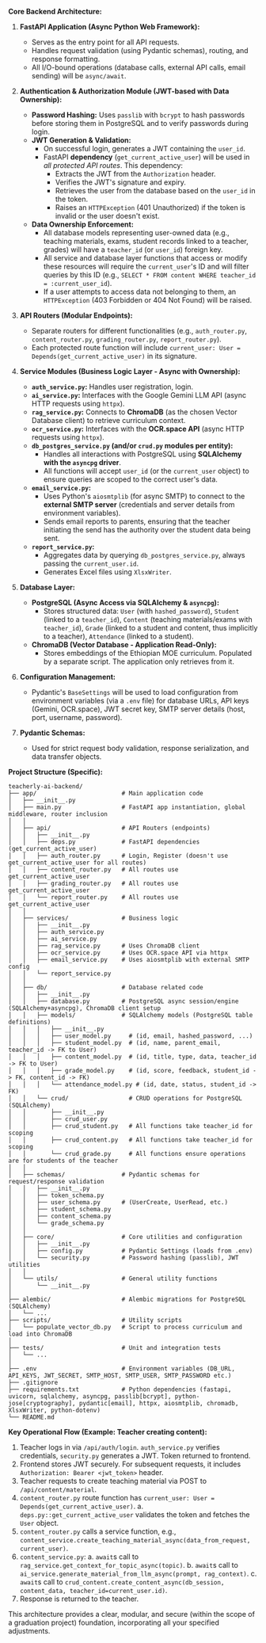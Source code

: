 **Core Backend Architecture:**

1.  **FastAPI Application (Async Python Web Framework):**
    *   Serves as the entry point for all API requests.
    *   Handles request validation (using Pydantic schemas), routing, and response formatting.
    *   All I/O-bound operations (database calls, external API calls, email sending) will be `async/await`.

2.  **Authentication & Authorization Module (JWT-based with Data Ownership):**
    *   **Password Hashing:** Uses `passlib` with `bcrypt` to hash passwords before storing them in PostgreSQL and to verify passwords during login.
    *   **JWT Generation & Validation:**
        *   On successful login, generates a JWT containing the `user_id`.
        *   FastAPI **dependency** (`get_current_active_user`) will be used in *all protected API routes*. This dependency:
            *   Extracts the JWT from the `Authorization` header.
            *   Verifies the JWT's signature and expiry.
            *   Retrieves the user from the database based on the `user_id` in the token.
            *   Raises an `HTTPException` (401 Unauthorized) if the token is invalid or the user doesn't exist.
    *   **Data Ownership Enforcement:**
        *   All database models representing user-owned data (e.g., teaching materials, exams, student records linked to a teacher, grades) will have a `teacher_id` (or `user_id`) foreign key.
        *   All service and database layer functions that access or modify these resources will require the `current_user`'s ID and will filter queries by this ID (e.g., `SELECT * FROM content WHERE teacher_id = :current_user_id`).
        *   If a user attempts to access data not belonging to them, an `HTTPException` (403 Forbidden or 404 Not Found) will be raised.

3.  **API Routers (Modular Endpoints):**
    *   Separate routers for different functionalities (e.g., `auth_router.py`, `content_router.py`, `grading_router.py`, `report_router.py`).
    *   Each protected route function will include `current_user: User = Depends(get_current_active_user)` in its signature.

4.  **Service Modules (Business Logic Layer - Async with Ownership):**
    *   **`auth_service.py`:** Handles user registration, login.
    *   **`ai_service.py`:** Interfaces with the Google Gemini LLM API (async HTTP requests using `httpx`).
    *   **`rag_service.py`:** Connects to **ChromaDB** (as the chosen Vector Database client) to retrieve curriculum context.
    *   **`ocr_service.py`:** Interfaces with the **OCR.space API** (async HTTP requests using `httpx`).
    *   **`db_postgres_service.py` (and/or `crud.py` modules per entity):**
        *   Handles all interactions with PostgreSQL using **SQLAlchemy with the `asyncpg` driver**.
        *   All functions will accept `user_id` (or the `current_user` object) to ensure queries are scoped to the correct user's data.
    *   **`email_service.py`:**
        *   Uses Python's `aiosmtplib` (for async SMTP) to connect to the **external SMTP server** (credentials and server details from environment variables).
        *   Sends email reports to parents, ensuring that the teacher initiating the send has the authority over the student data being sent.
    *   **`report_service.py`:**
        *   Aggregates data by querying `db_postgres_service.py`, always passing the `current_user.id`.
        *   Generates Excel files using `XlsxWriter`.

5.  **Database Layer:**
    *   **PostgreSQL (Async Access via SQLAlchemy & `asyncpg`):**
        *   Stores structured data: `User` (with `hashed_password`), `Student` (linked to a `teacher_id`), `Content` (teaching materials/exams with `teacher_id`), `Grade` (linked to a student and content, thus implicitly to a teacher), `Attendance` (linked to a student).
    *   **ChromaDB (Vector Database - Application Read-Only):**
        *   Stores embeddings of the Ethiopian MOE curriculum. Populated by a separate script. The application only retrieves from it.

6.  **Configuration Management:**
    *   Pydantic's `BaseSettings` will be used to load configuration from environment variables (via a `.env` file) for database URLs, API keys (Gemini, OCR.space), JWT secret key, SMTP server details (host, port, username, password).

7.  **Pydantic Schemas:**
    *   Used for strict request body validation, response serialization, and data transfer objects.

**Project Structure (Specific):**

```
teacherly-ai-backend/
├── app/                        # Main application code
│   ├── __init__.py
│   ├── main.py                 # FastAPI app instantiation, global middleware, router inclusion
│   │
│   ├── api/                    # API Routers (endpoints)
│   │   ├── __init__.py
│   │   ├── deps.py             # FastAPI dependencies (get_current_active_user)
│   │   ├── auth_router.py      # Login, Register (doesn't use get_current_active_user for all routes)
│   │   ├── content_router.py   # All routes use get_current_active_user
│   │   ├── grading_router.py   # All routes use get_current_active_user
│   │   └── report_router.py    # All routes use get_current_active_user
│   │
│   ├── services/               # Business logic
│   │   ├── __init__.py
│   │   ├── auth_service.py
│   │   ├── ai_service.py
│   │   ├── rag_service.py      # Uses ChromaDB client
│   │   ├── ocr_service.py      # Uses OCR.space API via httpx
│   │   ├── email_service.py    # Uses aiosmtplib with external SMTP config
│   │   └── report_service.py
│   │
│   ├── db/                     # Database related code
│   │   ├── __init__.py
│   │   ├── database.py         # PostgreSQL async session/engine (SQLAlchemy+asyncpg), ChromaDB client setup
│   │   ├── models/             # SQLAlchemy models (PostgreSQL table definitions)
│   │   │   ├── __init__.py
│   │   │   ├── user_model.py     # (id, email, hashed_password, ...)
│   │   │   ├── student_model.py  # (id, name, parent_email, teacher_id -> FK to User)
│   │   │   ├── content_model.py  # (id, title, type, data, teacher_id -> FK to User)
│   │   │   ├── grade_model.py    # (id, score, feedback, student_id -> FK, content_id -> FK)
│   │   │   └── attendance_model.py # (id, date, status, student_id -> FK)
│   │   └── crud/                 # CRUD operations for PostgreSQL (SQLAlchemy)
│   │       ├── __init__.py
│   │       ├── crud_user.py
│   │       ├── crud_student.py   # All functions take teacher_id for scoping
│   │       ├── crud_content.py   # All functions take teacher_id for scoping
│   │       └── crud_grade.py     # All functions ensure operations are for students of the teacher
│   │
│   ├── schemas/                # Pydantic schemas for request/response validation
│   │   ├── __init__.py
│   │   ├── token_schema.py
│   │   ├── user_schema.py      # (UserCreate, UserRead, etc.)
│   │   ├── student_schema.py
│   │   ├── content_schema.py
│   │   └── grade_schema.py
│   │
│   ├── core/                   # Core utilities and configuration
│   │   ├── __init__.py
│   │   ├── config.py           # Pydantic Settings (loads from .env)
│   │   └── security.py         # Password hashing (passlib), JWT utilities
│   │
│   └── utils/                  # General utility functions
│       └── __init__.py
│
├── alembic/                    # Alembic migrations for PostgreSQL (SQLAlchemy)
│   └── ...
├── scripts/                    # Utility scripts
│   └── populate_vector_db.py   # Script to process curriculum and load into ChromaDB
│
├── tests/                      # Unit and integration tests
│   └── ...
│
├── .env                        # Environment variables (DB_URL, API_KEYS, JWT_SECRET, SMTP_HOST, SMTP_USER, SMTP_PASSWORD etc.)
├── .gitignore
├── requirements.txt            # Python dependencies (fastapi, uvicorn, sqlalchemy, asyncpg, passlib[bcrypt], python-jose[cryptography], pydantic[email], httpx, aiosmtplib, chromadb, XlsxWriter, python-dotenv)
└── README.md
```

**Key Operational Flow (Example: Teacher creating content):**

1.  Teacher logs in via `/api/auth/login`. `auth_service.py` verifies credentials, `security.py` generates a JWT. Token returned to frontend.
2.  Frontend stores JWT securely. For subsequent requests, it includes `Authorization: Bearer <jwt_token>` header.
3.  Teacher requests to create teaching material via POST to `/api/content/material`.
4.  `content_router.py` route function has `current_user: User = Depends(get_current_active_user)`.
    a.  `deps.py::get_current_active_user` validates the token and fetches the `User` object.
5.  `content_router.py` calls a service function, e.g., `content_service.create_teaching_material_async(data_from_request, current_user)`.
6.  `content_service.py`:
    a.  `await`s call to `rag_service.get_context_for_topic_async(topic)`.
    b.  `await`s call to `ai_service.generate_material_from_llm_async(prompt, rag_context)`.
    c.  `await`s call to `crud_content.create_content_async(db_session, content_data, teacher_id=current_user.id)`.
7.  Response is returned to the teacher.

This architecture provides a clear, modular, and secure (within the scope of a graduation project) foundation, incorporating all your specified adjustments.